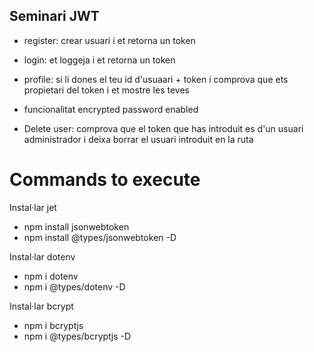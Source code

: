 ## Seminari JWT

- register: crear usuari i et retorna un token 

- login: et loggeja i et retorna un token 

- profile: si li dones el teu id d'usuaari + token i comprova que ets propietari del token i et mostre les teves

- funcionalitat encrypted password enabled

- Delete user: comprova que el token que has introduit es d'un usuari administrador i deixa borrar el usuari introduit en la ruta

# Commands to execute

Instal·lar jet
- npm install jsonwebtoken 
- npm install @types/jsonwebtoken -D

Instal·lar dotenv
- npm i dotenv
- npm i @types/dotenv -D


Instal·lar bcrypt
- npm i bcryptjs
- npm i @types/bcryptjs -D

